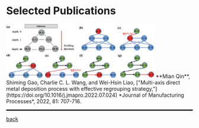 

# Selected Publications   


<img src="assets/img/multi-axis.jpg" alt="drawing" width="400"/>   
**Mian Qin**, Shiming Gao, Charlie C. L. Wang, and Wei-Hsin Liao, ["Multi-axis direct metal deposition process with effective regrouping strategy,"](https://doi.org/10.1016/j.jmapro.2022.07.024) *Journal of Manufacturing Processes*, 2022, 81: 707-716.

<hr style="border:1px solid black">   






[back](./)
